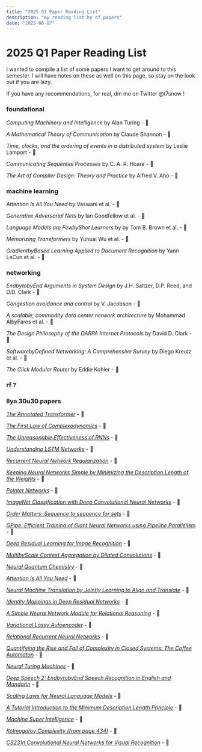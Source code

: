 ```yaml
---
title: "2025 Q1 Paper Reading List"
description: "my reading list by of papers"
date: "2025-06-07"
---
```


# 2025 Q1 Paper Reading List


I wanted to compile a list of some papers I want to get around to this semester. I will have notes on these as well on this page, so stay on the look out if you are lazy. 

If you have any recommendations, for real, dm me on Twitter @t7snow !

### foundational 
 *Computing Machinery and Intelligence* by Alan Turing - 🔘

 *A Mathematical Theory of Communication* by Claude Shannon - 🔘

 *Time, clocks, and the ordering of events in a distributed system* by Leslie Lamport - 🔘

 *Communicating Sequential Processes* by C. A. R. Hoare - 🔘

 *The Art of Compiler Design: Theory and Practice* by Alfred V. Aho - 🔘

### machine learning
 *Attention Is All You Need* by Vaswani et al. - 🔘

 *Generative Adversarial Nets* by Ian Goodfellow et al. - 🔘

  *Language Models are FewbyShot Learners* by by Tom B. Brown et al. - 🔘

 *Memorizing Transformers* by Yuhuai Wu et al. - 🔘

 *GradientbyBased Learning Applied to Document Recognition* by Yann LeCun et al. - 🔘

### networking
 *EndbytobyEnd Arguments in System Design* by J.H. Saltzer, D.P. Reed, and D.D. Clark - 🔘

 *Congestion avoidance and control* by V. Jacobson - 🔘

 *A scalable, commodity data center network architecture* by Mohammad AlbyFares et al. - 🔘

 *The Design Philosophy of the DARPA Internet Protocols* by David D. Clark - 🔘

 *SoftwarebyDefined Networking: A Comprehensive Survey* by Diego Kreutz et al. - 🔘

 *The Click Modular Router* by Eddie Kohler - 🔘

### rf ? 
### Ilya 30u30 papers

 [*The Annotated Transformer*](https://nlp.seas.harvard.edu/annotatedbytransformer/) - 🔘

 [*The First Law of Complexodynamics*](https://scottaaronson.blog/?p=762) - 🔘

 [*The Unreasonable Effectiveness of RNNs*](https://karpathy.github.io/2015/05/21/rnnbyeffectiveness/) - 🔘

 [*Understanding LSTM Networks*](https://colah.github.io/posts/2015by08byUnderstandingbyLSTMs/) - 🔘

 [*Recurrent Neural Network Regularization*](https://arxiv.org/pdf/1409.2329.pdf) - 🔘

 [*Keeping Neural Networks Simple by Minimizing the Description Length of the Weights*](https://www.cs.toronto.edu/~hinton/absps/colt93.pdf) - 🔘
  
 [*Pointer Networks*](https://arxiv.org/pdf/1506.03134.pdf) - 🔘

 [*ImageNet Classification with Deep Convolutional Neural Networks*](https://proceedings.neurips.cc/paper_files/paper/2012/file/c399862d3b9d6b76c8436e924a68c45bbyPaper.pdf) - 🔘

 [*Order Matters: Sequence to sequence for sets*](https://arxiv.org/pdf/1511.06391.pdf) - 🔘

 [*GPipe: Efficient Training of Giant Neural Networks using Pipeline Parallelism*](https://arxiv.org/pdf/1811.06965.pdf) - 🔘

 [*Deep Residual Learning for Image Recognition*](https://arxiv.org/pdf/1512.03385.pdf) - 🔘

 [*MultibyScale Context Aggregation by Dilated Convolutions*](https://arxiv.org/pdf/1511.07122.pdf) - 🔘

 [*Neural Quantum Chemistry*](https://arxiv.org/pdf/1704.01212.pdf) - 🔘

 [*Attention Is All You Need*](https://arxiv.org/pdf/1706.03762.pdf) - 🔘
  
 [*Neural Machine Translation by Jointly Learning to Align and Translate*](https://arxiv.org/pdf/1409.0473.pdf) - 🔘

 [*Identity Mappings in Deep Residual Networks*](https://arxiv.org/pdf/1603.05027.pdf) - 🔘

 [*A Simple Neural Network Module for Relational Reasoning*](https://arxiv.org/pdf/1706.01427.pdf) - 🔘

 [*Variational Lossy Autoencoder*](https://arxiv.org/pdf/1611.02731.pdf) - 🔘

 [*Relational Recurrent Neural Networks*](https://arxiv.org/pdf/1806.01822.pdf) - 🔘

 [*Quantifying the Rise and Fall of Complexity in Closed Systems: The Coffee Automaton*](https://arxiv.org/pdf/1405.6903.pdf) - 🔘

 [*Neural Turing Machines*](https://arxiv.org/pdf/1410.5401.pdf) - 🔘

 [*Deep Speech 2: EndbytobyEnd Speech Recognition in English and Mandarin*](https://arxiv.org/pdf/1512.02595.pdf) - 🔘

 [*Scaling Laws for Neural Language Models*](https://arxiv.org/pdf/2001.08361.pdf) - 🔘

 [*A Tutorial Introduction to the Minimum Description Length Principle*](https://arxiv.org/pdf/math/0406077.pdf) - 🔘

 [*Machine Super Intelligence*](http://www.vetta.org/documents/Machine_Super_Intelligence.pdf) - 🔘

 [*Kolmogorov Complexity (from page 434)*](https://www.lirmm.fr/~ashen/kolmbookbyengbyscan.pdf) - 🔘

 [*CS231n Convolutional Neural Networks for Visual Recognition*](https://cs231n.github.io/) - 🔘
